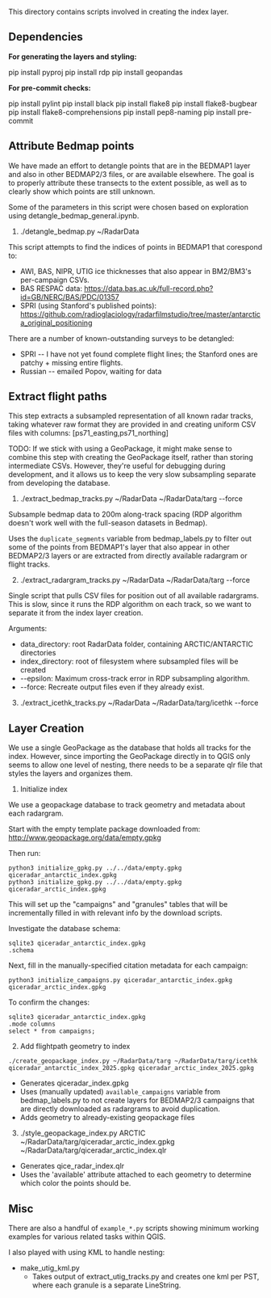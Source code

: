 This directory contains scripts involved in creating the index layer.

## Dependencies

**For generating the layers and styling:**

pip install pyproj
pip install rdp
pip install geopandas

**For pre-commit checks:**

pip install pylint
pip install black
pip install flake8
pip install flake8-bugbear
pip install flake8-comprehensions
pip install pep8-naming
pip install pre-commit

## Attribute Bedmap points

We have made an effort to detangle points that are in the BEDMAP1 layer and also in other BEDMAP2/3 files, or are available elsewhere. The goal is to properly attribute these transects to the extent possible, as well as to clearly show which points are still unknown.

Some of the parameters in this script were chosen based on exploration using detangle_bedmap_general.ipynb.

1) ./detangle_bedmap.py ~/RadarData

This script attempts to find the indices of points in BEDMAP1 that corespond to:
* AWI, BAS, NIPR, UTIG ice thicknesses that also appear in BM2/BM3's per-campaign CSVs.
* BAS RESPAC data: https://data.bas.ac.uk/full-record.php?id=GB/NERC/BAS/PDC/01357
* SPRI (using Stanford's published points): https://github.com/radioglaciology/radarfilmstudio/tree/master/antarctica_original_positioning

There are a number of known-outstanding surveys to be detangled:
* SPRI -- I have not yet found complete flight lines; the Stanford ones are patchy + missing entire flights.
* Russian -- emailed Popov, waiting for data

## Extract flight paths

This step extracts a subsampled representation of all known radar tracks, taking whatever raw format they are provided in and creating uniform CSV files with columns: [ps71_easting,ps71_northing]

TODO: If we stick with using a GeoPackage, it might make sense to combine this step with creating the GeoPackage itself, rather than storing intermediate CSVs. However, they're useful for debugging during development, and it allows us to keep the very slow subsampling separate from developing the database.

1) ./extract_bedmap_tracks.py ~/RadarData ~/RadarData/targ --force

Subsample bedmap data to 200m along-track spacing (RDP algorithm doesn't work well with the full-season datasets in Bedmap).

Uses the `duplicate_segments` variable from bedmap_labels.py to filter out some of the points from BEDMAP1's layer that also appear in other BEDMAP2/3 layers or are extracted from directly available radargram or flight tracks.

2)  ./extract_radargram_tracks.py ~/RadarData ~/RadarData/targ --force

Single script that pulls CSV files for position out of all available radargrams.
This is slow, since it runs the RDP algorithm on each track, so we want to separate it from the index layer creation.

Arguments:
  * data_directory: root RadarData folder, containing ARCTIC/ANTARCTIC directories
  * index_directory: root of filesystem where subsampled files will be created
  * --epsilon: Maximum cross-track error in RDP subsampling algorithm.
  * --force: Recreate output files even if they already exist.

3)  ./extract_icethk_tracks.py ~/RadarData ~/RadarData/targ/icethk --force



## Layer Creation

We use a single GeoPackage as the database that holds all tracks for the index. However, since importing the GeoPackage directly in to QGIS only seems to allow one level of nesting, there needs to be a separate qlr file that styles the layers and organizes them.


1) Initialize index

We use a geopackage database to track geometry and metadata about each radargram.

Start with the empty template package downloaded from:
http://www.geopackage.org/data/empty.gpkg

Then run:
```
python3 initialize_gpkg.py ../../data/empty.gpkg qiceradar_antarctic_index.gpkg
python3 initialize_gpkg.py ../../data/empty.gpkg qiceradar_arctic_index.gpkg
```

This will set up the "campaigns" and "granules" tables that will be incrementally filled in with relevant info by the download scripts.

Investigate the database schema:
```
sqlite3 qiceradar_antarctic_index.gpkg
.schema
```


Next, fill in the manually-specified citation metadata for each campaign:
```
python3 initialize_campaigns.py qiceradar_antarctic_index.gpkg qiceradar_arctic_index.gpkg
```

To confirm the changes:
```
sqlite3 qiceradar_antarctic_index.gpkg
.mode columns
select * from campaigns;
```




2) Add flightpath geometry to index
```
./create_geopackage_index.py ~/RadarData/targ ~/RadarData/targ/icethk qiceradar_antarctic_index_2025.gpkg qiceradar_arctic_index_2025.gpkg
```


  * Generates qiceradar_index.gpkg
  * Uses (manually updated) `available_campaigns` variable from bedmap_labels.py to not create layers for BEDMAP2/3 campaigns that are directly downloaded as radargrams to avoid duplication.
  * Adds geometry to already-existing geopackage files

3) ./style_geopackage_index.py ARCTIC ~/RadarData/targ/qiceradar_arctic_index.gpkg ~/RadarData/targ/qiceradar_arctic_index.qlr

  * Generates qice_radar_index.qlr
  * Uses the 'available' attribute attached to each geometry to determine which color the points should be.


## Misc

There are also a handful of `example_*.py` scripts showing minimum working
examples for various related tasks within QGIS.


I also played with using KML to handle nesting:
* make_utig_kml.py
  * Takes output of extract_utig_tracks.py and creates one kml per PST,
    where each granule is a separate LineString.

